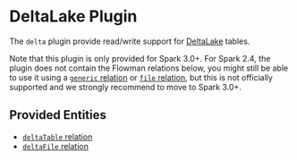 # DeltaLake Plugin

The `delta` plugin provide read/write support for [DeltaLake](https://delta.io) tables.

Note that this plugin is only provided for Spark 3.0+. For Spark 2.4, the plugin does not contain the Flowman relations
below, you might still be able to use it using a [`generic` relation](../spec/relation/generic.md) or
[`file` relation](../spec/relation/file.md), but this is not officially supported and we strongly recommend to
move to Spark 3.0+.


## Provided Entities
* [`deltaTable` relation](../spec/relation/deltaTable.md)
* [`deltaFile` relation](../spec/relation/deltaFile.md)
